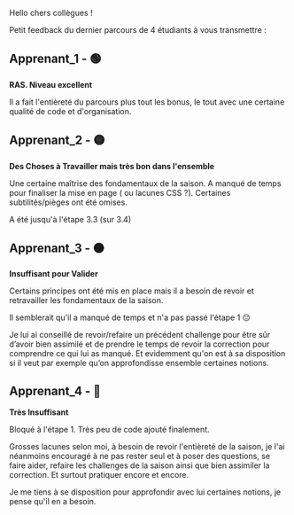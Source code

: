 Hello chers collègues ! 

Petit feedback du dernier parcours de 4 étudiants à vous transmettre :

## Apprenant_1 - 🟢 


**RAS. Niveau excellent**

Il a fait l'entièreté du parcours plus tout les bonus, le tout avec une certaine qualité de code et d'organisation. 

## Apprenant_2 - 🟡

**Des Choses à Travailler mais très bon dans l'ensemble**

Une certaine maîtrise des fondamentaux de la saison. 
A manqué de temps pour finaliser la mise en page ( ou lacunes CSS ?).
Certaines subtilités/pièges ont été omises.

A été jusqu'à l'étape 3.3 (sur 3.4) 

## Apprenant_3 - 🟠

**Insuffisant pour Valider**

Certains principes ont été mis en place mais il a besoin de revoir et retravailler les fondamentaux de la saison.

Il semblerait qu'il a manqué de temps et n'a pas passé l'étape 1 :pensive:

Je lui ai conseillé de revoir/refaire un précédent challenge pour être sûr d’avoir bien assimilé et de prendre le temps de revoir la correction pour comprendre ce qui lui as manqué.
Et evidemment qu'on est à sa disposition si il veut par exemple qu’on approfondisse ensemble certaines notions.

## Apprenant_4 - 🔴 

**Très Insuffisant**

Bloqué à l'étape 1.
Très peu de code ajouté finalement.

Grosses lacunes selon moi, à besoin de revoir l'entièreté de la saison, je l'ai néanmoins encouragé à ne pas rester seul et à poser des questions, se faire aider, refaire les challenges de la saison ainsi que bien assimiler la correction. Et surtout pratiquer encore et encore.

Je me tiens à se disposition pour approfondir avec lui certaines notions, je pense qu'il en a besoin.
